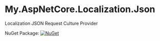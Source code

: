 # My.AspNetCore.Localization.Json
Localization JSON Request Culture Provider

NuGet Package: [![NuGet](https://img.shields.io/nuget/v/My.AspNetCore.Localization.Json.svg)](https://www.nuget.org/packages/My.AspNetCore.Localization.Json/1.0.0)